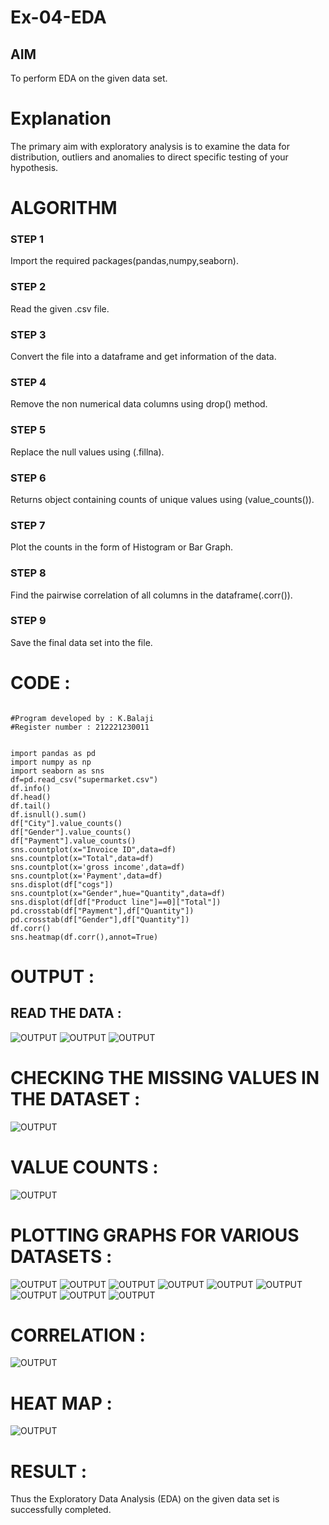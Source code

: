 # Ex-04-EDA

## AIM
To perform EDA on the given data set. 

# Explanation
The primary aim with exploratory analysis is to examine the data for distribution, outliers and 
anomalies to direct specific testing of your hypothesis.

# ALGORITHM
### STEP 1
Import the required packages(pandas,numpy,seaborn).
### STEP 2
Read the given .csv file.
### STEP 3
Convert the file into a dataframe and get information of the data.
### STEP 4
Remove the non numerical data columns using drop() method.
### STEP 5
Replace the null values using (.fillna).
### STEP 6
Returns object containing counts of unique values using (value_counts()).
### STEP 7
Plot the counts in the form of Histogram or Bar Graph.
### STEP 8
Find the pairwise correlation of all columns in the dataframe(.corr()).
### STEP 9
Save the final data set into the file.
# CODE :
~~~

#Program developed by : K.Balaji
#Register number : 212221230011


import pandas as pd
import numpy as np
import seaborn as sns
df=pd.read_csv("supermarket.csv")
df.info()
df.head()
df.tail()
df.isnull().sum()
df["City"].value_counts()
df["Gender"].value_counts()
df["Payment"].value_counts()
sns.countplot(x="Invoice ID",data=df)
sns.countplot(x="Total",data=df)
sns.countplot(x='gross income',data=df)
sns.countplot(x='Payment',data=df)
sns.displot(df["cogs"])
sns.countplot(x="Gender",hue="Quantity",data=df)
sns.displot(df[df["Product line"]==0]["Total"])
pd.crosstab(df["Payment"],df["Quantity"])
pd.crosstab(df["Gender"],df["Quantity"])
df.corr()
sns.heatmap(df.corr(),annot=True)

~~~

# OUTPUT :
## READ THE DATA :
![OUTPUT](./1.png)
![OUTPUT](./2.png)
![OUTPUT](./3.png)
# CHECKING THE MISSING VALUES IN THE DATASET :
![OUTPUT](./4.png)
# VALUE COUNTS :
![OUTPUT](./5.png)
# PLOTTING GRAPHS FOR VARIOUS DATASETS :
![OUTPUT](./6.png)
![OUTPUT](./7.png)
![OUTPUT](./8.png)
![OUTPUT](./9.png)
![OUTPUT](./10.png)
![OUTPUT](./11.png)
![OUTPUT](./12.png)
![OUTPUT](./13.png)
![OUTPUT](./14.png)
# CORRELATION :
![OUTPUT](./15.png)
# HEAT MAP :
![OUTPUT](./16.png)
# RESULT :
Thus the Exploratory Data Analysis (EDA) on the given data set is successfully completed.




